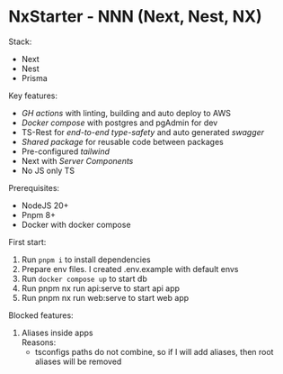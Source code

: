 # NxStarter - NNN (Next, Nest, NX)

Stack:

- Next
- Nest
- Prisma

Key features:

- _GH actions_ with linting, building and auto deploy to AWS
- _Docker compose_ with postgres and pgAdmin for dev
- TS-Rest for _end-to-end type-safety_ and auto generated _swagger_
- _Shared package_ for reusable code between packages
- Pre-configured _tailwind_
- Next with _Server Components_
- No JS only TS

Prerequisites:

- NodeJS 20+
- Pnpm 8+
- Docker with docker compose

First start:

1. Run `pnpm i` to install dependencies
2. Prepare env files. I created .env.example with default envs
3. Run `docker compose up` to start db
4. Run pnpm nx run api:serve to start api app
5. Run pnpm nx run web:serve to start web app

Blocked features:

1. Aliases inside apps<br>
    Reasons:
    - tsconfigs paths do not combine, so if I will add aliases, then root aliases will be removed

